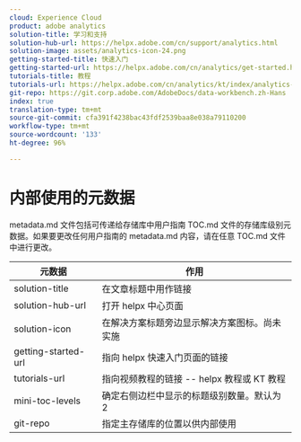 ```yaml
---
cloud: Experience Cloud
product: adobe analytics
solution-title: 学习和支持
solution-hub-url: https://helpx.adobe.com/cn/support/analytics.html
solution-image: assets/analytics-icon-24.png
getting-started-title: 快速入门
getting-started-url: https://helpx.adobe.com/cn/analytics/get-started.html
tutorials-title: 教程
tutorials-url: https://helpx.adobe.com/cn/analytics/kt/index/analytics-videos.html
git-repo: https://git.corp.adobe.com/AdobeDocs/data-workbench.zh-Hans
index: true
translation-type: tm+mt
source-git-commit: cfa391f4238bac43fdf2539baa8e038a79110200
workflow-type: tm+mt
source-wordcount: '133'
ht-degree: 96%

---
```



# 内部使用的元数据

metadata.md 文件包括可传递给存储库中用户指南 TOC.md 文件的存储库级别元数据。如果要更改任何用户指南的 metadata.md 内容，请在任意 TOC.md 文件中进行更改。

| 元数据 | 作用 |
|--- |--- |
| solution-title | 在文章标题中用作链接 |
| solution-hub-url | 打开 helpx 中心页面 |
| solution-icon | 在解决方案标题旁边显示解决方案图标。尚未实施 |
| getting-started-url | 指向 helpx 快速入门页面的链接 |
| tutorials-url | 指向视频教程的链接 -- helpx 教程或 KT 教程 |
| mini-toc-levels | 确定右侧边栏中显示的标题级别数量。默认为 2 |
| git-repo | 指定主存储库的位置以供内部使用 |
